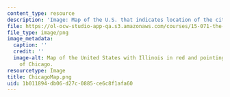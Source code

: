 ```yaml
---
content_type: resource
description: 'Image: Map of the U.S. that indicates location of the city of Chicago.'
file: https://ol-ocw-studio-app-qa.s3.amazonaws.com/courses/15-071-the-analytics-edge-spring-2017/1b011894db06d27c0885ce6c8f1afa60_ChicagoMap.png
file_type: image/png
image_metadata:
  caption: ''
  credit: ''
  image-alt: Map of the United States with Illinois in red and pointing to location
    of Chicago.
resourcetype: Image
title: ChicagoMap.png
uid: 1b011894-db06-d27c-0885-ce6c8f1afa60
---
```

